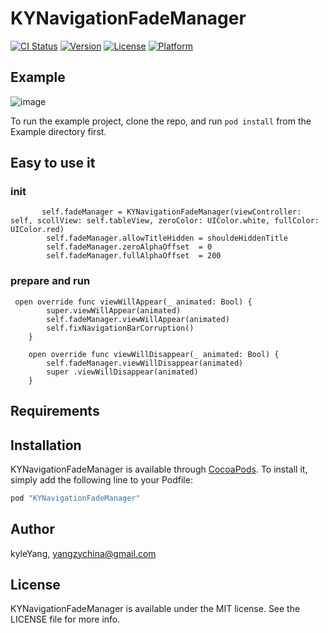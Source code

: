 # KYNavigationFadeManager

[![CI Status](http://img.shields.io/travis/kyleYang/KYNavigationFadeManager.svg?style=flat)](https://travis-ci.org/kyleYang/KYNavigationFadeManager)
[![Version](https://img.shields.io/cocoapods/v/KYNavigationFadeManager.svg?style=flat)](http://cocoapods.org/pods/KYNavigationFadeManager)
[![License](https://img.shields.io/cocoapods/l/KYNavigationFadeManager.svg?style=flat)](http://cocoapods.org/pods/KYNavigationFadeManager)
[![Platform](https://img.shields.io/cocoapods/p/KYNavigationFadeManager.svg?style=flat)](http://cocoapods.org/pods/KYNavigationFadeManager)

## Example
![image](https://github.com/kyleYang/KYNavigationFadeManager/blob/master/Example/example.gif)


To run the example project, clone the repo, and run `pod install` from the Example directory first.

## Easy to use it

### init
```
       self.fadeManager = KYNavigationFadeManager(viewController: self, scollView: self.tableView, zeroColor: UIColor.white, fullColor: UIColor.red)
        self.fadeManager.allowTitleHidden = shouldeHiddenTitle
        self.fadeManager.zeroAlphaOffset  = 0
        self.fadeManager.fullAlphaOffset  = 200
```
### prepare and run
```
 open override func viewWillAppear(_ animated: Bool) {
        super.viewWillAppear(animated)
        self.fadeManager.viewWillAppear(animated)
        self.fixNavigationBarCorruption() 
    }

    open override func viewWillDisappear(_ animated: Bool) {
        self.fadeManager.viewWillDisappear(animated)
        super .viewWillDisappear(animated)
    }

```


## Requirements

## Installation

KYNavigationFadeManager is available through [CocoaPods](http://cocoapods.org). To install
it, simply add the following line to your Podfile:

```ruby
pod "KYNavigationFadeManager"
```

## Author

kyleYang, yangzychina@gmail.com

## License

KYNavigationFadeManager is available under the MIT license. See the LICENSE file for more info.
